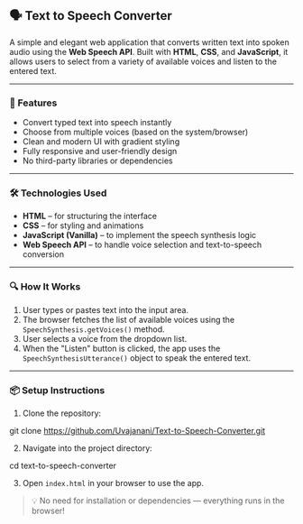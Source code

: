 ## 🗣️ Text to Speech Converter

A simple and elegant web application that converts written text into spoken audio using the **Web Speech API**. Built with **HTML**, **CSS**, and **JavaScript**, it allows users to select from a variety of available voices and listen to the entered text.

---

### 🚀 Features

- Convert typed text into speech instantly
- Choose from multiple voices (based on the system/browser)
- Clean and modern UI with gradient styling
- Fully responsive and user-friendly design
- No third-party libraries or dependencies

---

### 🛠️ Technologies Used

- **HTML** – for structuring the interface  
- **CSS** – for styling and animations  
- **JavaScript (Vanilla)** – to implement the speech synthesis logic  
- **Web Speech API** – to handle voice selection and text-to-speech conversion

---

### 🔍 How It Works

1. User types or pastes text into the input area.
2. The browser fetches the list of available voices using the `SpeechSynthesis.getVoices()` method.
3. User selects a voice from the dropdown list.
4. When the "Listen" button is clicked, the app uses the `SpeechSynthesisUtterance()` object to speak the entered text.

---


### 📦 Setup Instructions

1. Clone the repository:

git clone https://github.com/Uvajanani/Text-to-Speech-Converter.git

2. Navigate into the project directory:

cd text-to-speech-converter

3. Open `index.html` in your browser to use the app.

> 💡 No need for installation or dependencies — everything runs in the browser!


